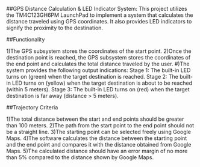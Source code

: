 ##GPS Distance Calculation & LED Indicator System:
This project utilizes the TM4C123GH6PM LaunchPad to implement a system that calculates the distance traveled using GPS coordinates. It also provides LED indicators to signify the proximity to the destination.


##Functionality

1)The GPS subsystem stores the coordinates of the start point.
2)Once the destination point is reached, the GPS subsystem stores the coordinates of the end point and calculates the total distance traveled by the user.
#)The system provides the following output indications:
Stage 1: The built-in LED turns on (green) when the target destination is reached.
Stage 2: The built-in LED turns on (yellow) when the target destination is about to be reached (within 5 meters).
Stage 3: The built-in LED turns on (red) when the target destination is far away (distance > 5 meters).


##Trajectory Criteria

1)The total distance between the start and end points should be greater than 100 meters.
2)The path from the start point to the end point should not be a straight line.
3)The starting point can be selected freely using Google Maps.
4)The software calculates the distance between the starting point and the end point and compares it with the distance obtained from Google Maps.
5)The calculated distance should have an error margin of no more than 5% compared to the distance shown by Google Maps.
